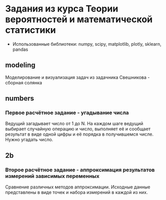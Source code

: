 # Задания из курса Теории вероятностей и математической статистики
* Использованные библиотеки: numpy, scipy, matplotlib, plotly, sklearn, pandas
## modeling
Моделирование и визуализация задач из задачника Свешникова - сборная солянка
## numbers 
### **Первое расчётное задание - угадывание числа**
Ведущий загадывает число от 1 до N. На каждом шаге ведущий выбирает случайную операцию и число, выполняет её и сообщает результат в виде одной цифры и её порядка в получившемся числе. Нужно угадать число.
## 2b
### **Второе расчётное задание - аппроксимация результатов измерений зависимых переменных**
Сравнение различных методов аппроксимации. Исходные данные представлены в виде точек и набора измерений в каждой из них.
